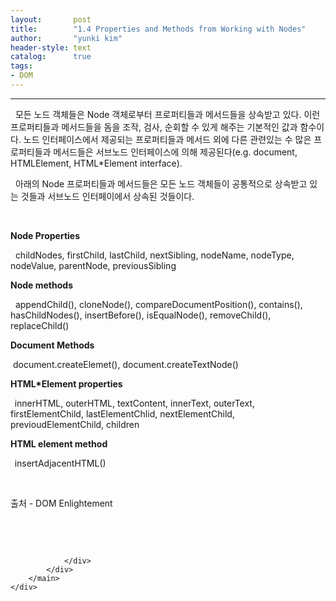 ```yaml
---
layout:       post
title:        "1.4 Properties and Methods from Working with Nodes"
author:       "yunki kim"
header-style: text
catalog:      true
tags: 
- DOM
---
```


<head></head>
<body id="tt-body-page" class="">
<div id="wrap" class="wrap-right">
    <div id="container">
        <main class="main ">
            <div class="area-main">
                <div class="area-view">
                    <div class="article-header"></div>
                    <hr>
                    <div class="article-view">
                        <div class="contents_style">
                            <p data-ke-size="size16">&nbsp; 모든 노드 객체들은 Node 객체로부터 프로퍼티들과 메서드들을 상속받고 있다. 이런 프로퍼티들과 메서드들을 돔을 조작, 검사, 순회할 수 있게 해주는 기본적인 값과 함수이다. 노드 인터페이스에서 제공되는 프로퍼티들과 메서드 외에 다른 관련있는 수 많은 프로퍼티들과 메서드들은 서브노드 인터페이스에 의해 제공된다(e.g. document, HTMLElement, HTML*Element interface).</p>
<p data-ke-size="size16">&nbsp; 아래의 Node 프로퍼티들과 메서드들은 모든 노드 객체들이 공통적으로 상속받고 있는 것들과 서브노드 인터페이에서 상속된 것들이다.</p>
<p data-ke-size="size16">&nbsp;</p>
<p data-ke-size="size16"><b>Node Properties</b></p>
<p data-ke-size="size16">&nbsp; childNodes, firstChild, lastChild, nextSibling, nodeName, nodeType, nodeValue, parentNode, previousSibling</p>
<p data-ke-size="size16"><b>Node methods</b></p>
<p data-ke-size="size16">&nbsp; appendChild(), cloneNode(), compareDocumentPosition(), contains(), hasChildNodes(), insertBefore(), isEqualNode(), removeChild(), replaceChild()</p>
<p data-ke-size="size16"><b>Document Methods</b></p>
<p data-ke-size="size16">&nbsp;document.createElemet(), document.createTextNode()</p>
<p data-ke-size="size16"><b>HTML*Element properties</b></p>
<p data-ke-size="size16"><b>&nbsp;&nbsp;</b>innerHTML, outerHTML, textContent, innerText, outerText, firstElementChild, lastElementChlid, nextElementChild, previoudElementChild, children</p>
<p data-ke-size="size16"><b>HTML element method</b></p>
<p data-ke-size="size16"><b>&nbsp;&nbsp;</b>insertAdjacentHTML()</p>
<p data-ke-size="size16">&nbsp;</p>
<p data-ke-size="size16">출처 - DOM Enlightement</p>
<p data-ke-size="size16">&nbsp;</p>
                        </div>
                        <br>
                        <div class="tags"></div>
                    </div>
                    
                </div>
            </div>
        </main>
    </div>
</div>


</body>
